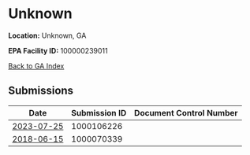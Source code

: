 # Unknown

**Location:** Unknown, GA

**EPA Facility ID:** 100000239011

[Back to GA Index](../../index.md)

## Submissions

| Date | Submission ID | Document Control Number |
|------|--------------|-------------------------|
| [2023-07-25](submissions/1000106226.md) | 1000106226 |  |
| [2018-06-15](submissions/1000070339.md) | 1000070339 |  |
